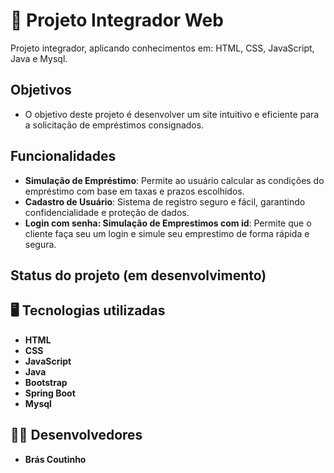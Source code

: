# 🚀 Projeto Integrador Web
Projeto integrador, aplicando conhecimentos em: HTML, CSS, JavaScript, Java e Mysql.
## Objetivos
- O objetivo deste projeto é desenvolver um site intuitivo e eficiente para a solicitação de empréstimos consignados.
## Funcionalidades
- <b>Simulação de Empréstimo</b>: Permite ao usuário calcular as condições do empréstimo com base em taxas e prazos escolhidos.
- <b>Cadastro de Usuário</b>: Sistema de registro seguro e fácil, garantindo confidencialidade e proteção de dados.
- <b>Login com senha: Simulação de Emprestimos com id</b>: Permite que o cliente faça seu um login e simule seu emprestimo de forma rápida e segura.
## Status do projeto (em desenvolvimento)
## 🖥 Tecnologias utilizadas
- <b>HTML</b>
- <b>CSS</b>
- **JavaScript**
- **Java**
- **Bootstrap**
- **Spring Boot**
- **Mysql**

## 👨‍💻 Desenvolvedores
- <b>Brás Coutinho</b>


